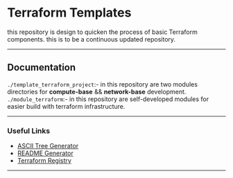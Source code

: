 # Terraform Templates

this repository is design to quicken the process of basic Terraform components. this is to be a continuous updated repository.

---
## Documentation

`./template_terraform_project`:- in this repository are two modules directories for **compute-base** && **network-base** development.
`./module_terraform`:- in this repository are self-developed modules for easier build with terraform infrastructure.


----


### Useful Links

- [ASCII Tree Generator](https://ascii-tree-generator.com/)
- [README Generator](https://readme.so/editor)
- [Terraform Registry](registry.terraform.io/)


----